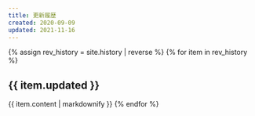 ```yaml
---
title: 更新履歴
created: 2020-09-09
updated: 2021-11-16
---
```

{% assign rev_history = site.history | reverse %}
{% for item in rev_history %}
## <a name="{{ item.updated }}">{{ item.updated }}</a>
{{ item.content | markdownify }}
{% endfor %}
